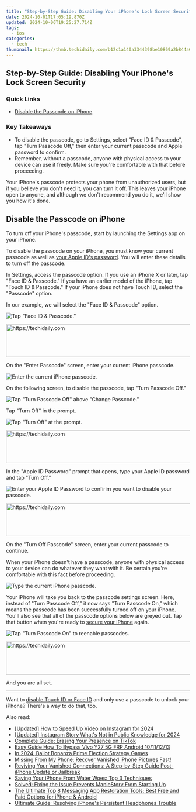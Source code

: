 ```yaml
---
title: "Step-by-Step Guide: Disabling Your iPhone's Lock Screen Security"
date: 2024-10-01T17:05:19.870Z
updated: 2024-10-06T19:25:27.714Z
tags:
  - ios
categories:
  - tech
thumbnail: https://thmb.techidaily.com/b12c1a140a3344398be10869a2b844a6fc484f74ef7b38393e9a6d380bb9dbb1.jpg
---
```


## Step-by-Step Guide: Disabling Your iPhone's Lock Screen Security

### Quick Links

* [Disable the Passcode on iPhone](https://change-location.techidaily.com/how-to-use-pokemon-go-joystick-on-vivo-y77t-drfone-by-drfone-virtual-android/)

### Key Takeaways

* To disable the passcode, go to Settings, select "Face ID & Passcode", tap "Turn Passcode Off," then enter your current passcode and Apple password to confirm.
* Remember, without a passcode, anyone with physical access to your device can use it freely. Make sure you're comfortable with that before proceeding.

 Your iPhone's passcode protects your phone from unauthorized users, but if you believe you don't need it, you can turn it off. This leaves your iPhone open to anyone, and although we don't recommend you do it, we'll show you how it's done.

##  Disable the Passcode on iPhone

 To turn off your iPhone's passcode, start by launching the Settings app on your iPhone.

 To disable the passcode on your iPhone, you must know your current passcode as well as [your Apple ID's password](https://techidaily.com/why-stellar-data-recovery-for-iphone-6-plus-takes-time-in-scanning-my-iphone-stellar-by-stellar-data-recovery-ios-iphone-data-recovery/). You will enter these details to turn off the passcode.

 In Settings, access the passcode option. If you use an iPhone X or later, tap "Face ID & Passcode." If you have an earlier model of the iPhone, tap "Touch ID & Passcode." If your iPhone does not have Touch ID, select the "Passcode" option.

 In our example, we will select the "Face ID & Passcode" option.

![Tap "Face ID & Passcode."](https://static1.howtogeekimages.com/wordpress/wp-content/uploads/2023/11/1-tap-face-id-and-passcode.png) 

<!-- affiliate ads begin -->
<a href="https://aligracehair.sjv.io/c/5597632/2047351/19272" target="_top" id="2047351">
  <img src="//a.impactradius-go.com/display-ad/19272-2047351" border="0" alt="https://techidaily.com" width="728" height="90"/>
</a>
<img height="0" width="0" src="https://aligracehair.sjv.io/i/5597632/2047351/19272" style="position:absolute;visibility:hidden;" border="0" />
<!-- affiliate ads end -->

 On the "Enter Passcode" screen, enter your current iPhone passcode.

![Enter the current iPhone passcode.](https://static1.howtogeekimages.com/wordpress/wp-content/uploads/2022/01/2-enter-current-passcode.png) 

 On the following screen, to disable the passcode, tap "Turn Passcode Off."

![Tap "Turn Passcode Off" above "Change Passcode."](https://static1.howtogeekimages.com/wordpress/wp-content/uploads/2023/11/2-turn-passcode-off.png) 

 Tap "Turn Off" in the prompt.

![Tap "Turn Off" at the prompt.](https://static1.howtogeekimages.com/wordpress/wp-content/uploads/2023/11/3-tap-turn-off.png) 

<!-- affiliate ads begin -->
<a href="https://aligracehair.sjv.io/c/5597632/1925549/19272" target="_top" id="1925549">
  <img src="//a.impactradius-go.com/display-ad/19272-1925549" border="0" alt="https://techidaily.com" width="728" height="90"/>
</a>
<img height="0" width="0" src="https://aligracehair.sjv.io/i/5597632/1925549/19272" style="position:absolute;visibility:hidden;" border="0" />
<!-- affiliate ads end -->

 In the "Apple ID Password" prompt that opens, type your Apple ID password and tap "Turn Off."

![Enter your Apple ID Password to confirim you want to disable your passcode.](https://static1.howtogeekimages.com/wordpress/wp-content/uploads/2023/11/4-apple-id-password.png) 

<!-- affiliate ads begin -->
<a href="https://appsumo.8odi.net/c/5597632/2144275/7443" target="_top" id="2144275">
  <img src="//a.impactradius-go.com/display-ad/7443-2144275" border="0" alt="https://techidaily.com" width="728" height="90"/>
</a>
<img height="0" width="0" src="https://appsumo.8odi.net/i/5597632/2144275/7443" style="position:absolute;visibility:hidden;" border="0" />
<!-- affiliate ads end -->

 On the "Turn Off Passcode" screen, enter your current passcode to continue.

 When your iPhone doesn't have a passcode, anyone with physical access to your device can do whatever they want with it. Be certain you're comfortable with this fact before proceeding.

![Type the current iPhone passcode.](https://static1.howtogeekimages.com/wordpress/wp-content/uploads/2022/01/6-type-current-passcode.png) 

 Your iPhone will take you back to the passcode settings screen. Here, instead of "Turn Passcode Off," it now says "Turn Passcode On," which means the passcode has been successfully turned off on your iPhone. You'll also see that all of the passcode options below are greyed out. Tap that button when you're ready to [secure your iPhone](https://article-posts.techidaily.com/2024-approved-innovative-photography-with-insights-into-lut-use/) again.

![Tap "Turn Passcode On" to reenable passcodes.](https://static1.howtogeekimages.com/wordpress/wp-content/uploads/2023/11/5-turn-passcode-on.png) 

<!-- affiliate ads begin -->
<a href="https://ephamedtechinc.pxf.io/c/5597632/2137203/26400" target="_top" id="2137203">
  <img src="//a.impactradius-go.com/display-ad/26400-2137203" border="0" alt="https://techidaily.com" width="728" height="90"/>
</a>
<img height="0" width="0" src="https://ephamedtechinc.pxf.io/i/5597632/2137203/26400" style="position:absolute;visibility:hidden;" border="0" />
<!-- affiliate ads end -->

 And you are all set.

---

 Want to [disable Touch ID or Face ID](https://extra-information.techidaily.com/revisiting-video-broadcast-choices-post-wirecast/) and only use a passcode to unlock your iPhone? There's a way to do that, too.

<ins class="adsbygoogle"
     style="display:block"
     data-ad-format="autorelaxed"
     data-ad-client="ca-pub-7571918770474297"
     data-ad-slot="1223367746"></ins>

<ins class="adsbygoogle"
     style="display:block"
     data-ad-client="ca-pub-7571918770474297"
     data-ad-slot="8358498916"
     data-ad-format="auto"
     data-full-width-responsive="true"></ins>

<span class="atpl-alsoreadstyle">Also read:</span>
<div><ul>
<li><a href="https://instagram-videos.techidaily.com/updated-how-to-speed-up-video-on-instagram-for-2024/"><u>[Updated] How to Speed Up Video on Instagram for 2024</u></a></li>
<li><a href="https://instagram-video-files.techidaily.com/updated-instagram-story-whats-not-in-public-knowledge-for-2024/"><u>[Updated] Instagram Story What's Not in Public Knowledge for 2024</u></a></li>
<li><a href="https://techtrends.techidaily.com/complete-guide-erasing-your-presence-on-tiktok/"><u>Complete Guide: Erasing Your Presence on TikTok</u></a></li>
<li><a href="https://bypass-frp.techidaily.com/easy-guide-how-to-bypass-vivo-y27-5g-frp-android-10111213-by-drfone-android/"><u>Easy Guide How To Bypass Vivo Y27 5G FRP Android 10/11/12/13</u></a></li>
<li><a href="https://digital-screen-recording.techidaily.com/in-2024-ballot-bonanza-prime-election-strategy-games/"><u>In 2024, Ballot Bonanza Prime Election Strategy Games</u></a></li>
<li><a href="https://os-tips.techidaily.com/1723620271210-missing-from-my-phone-recover-vanished-iphone-pictures-fast/"><u>Missing From My Phone: Recover Vanished iPhone Pictures Fast!</u></a></li>
<li><a href="https://os-tips.techidaily.com/reviving-your-vanished-connections-a-step-by-step-guide-post-iphone-update-or-jailbreak/"><u>Reviving Your Vanished Connections: A Step-by-Step Guide Post-iPhone Update or Jailbreak</u></a></li>
<li><a href="https://os-tips.techidaily.com/saving-your-iphone-from-water-woes-top-3-techniques/"><u>Saving Your iPhone From Water Woes: Top 3 Techniques</u></a></li>
<li><a href="https://win-able.techidaily.com/solved-fixing-the-issue-prevents-maplestory-from-starting-up/"><u>Solved: Fixing the Issue Prevents MapleStory From Starting Up</u></a></li>
<li><a href="https://os-tips.techidaily.com/the-ultimate-top-8-messaging-app-restoration-tools-best-free-and-paid-options-for-iphone-and-android/"><u>The Ultimate Top 8 Messaging App Restoration Tools: Best Free and Paid Options for iPhone & Android</u></a></li>
<li><a href="https://os-tips.techidaily.com/ultimate-guide-resolving-iphones-persistent-headphones-trouble/"><u>Ultimate Guide: Resolving iPhone's Persistent Headphones Trouble</u></a></li>
</ul></div>

